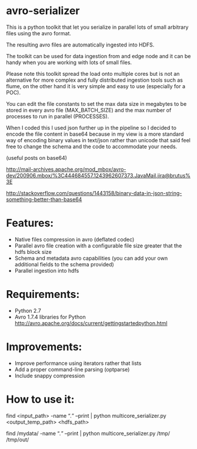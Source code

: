avro-serializer
===============

This is a python toolkit that let you serialize in parallel lots of small arbitrary files using the avro format.

The resulting avro files are automatically ingested into HDFS.

The toolkit can be used for data ingestion from and edge node and it can be handy when you are working with lots of small files.

Please note this toolkit spread the load onto multiple cores but is not an alternative for more complex and fully distributed 
ingestion tools such as flume, on the other hand it is very simple and easy to use (especially for a POC).

You can edit the file constants to set the max data size in megabytes to be stored in every avro file (MAX_BATCH_SIZE) and the max number of processes to run in parallel (PROCESSES).

When I coded this I used json further up in the pipeline so I decided to encode the file content in base64 because
in my view is a more standard way of encoding binary values in text/json rather than unicode that said feel free to change
the schema and the code to accommodate your needs.

(useful posts on base64)

http://mail-archives.apache.org/mod_mbox/avro-dev/200906.mbox/%3C444684557.1243962607373.JavaMail.jira@brutus%3E

http://stackoverflow.com/questions/1443158/binary-data-in-json-string-something-better-than-base64

# Features:
- Native files compression in avro (deflated codec)
- Parallel avro file creation with a configurable file size greater that the hdfs block size
- Schema and metadata avro capabilities (you can add your own additional fields to the schema provided)
- Parallel ingestion into hdfs

# Requirements:
- Python 2.7
- Avro 1.7.4 libraries for Python http://avro.apache.org/docs/current/gettingstartedpython.html

# Improvements:
- Improve performance using iterators rather that lists
- Add a proper command-line parsing (optparse)
- Include snappy compression

# How to use it:
find <input_path> -name “*.*” –print | python multicore_serializer.py <output_temp_path> <hdfs_path>

find /mydata/ -name “*.*” –print | python multicore_serializer.py /tmp/ /tmp/out/
